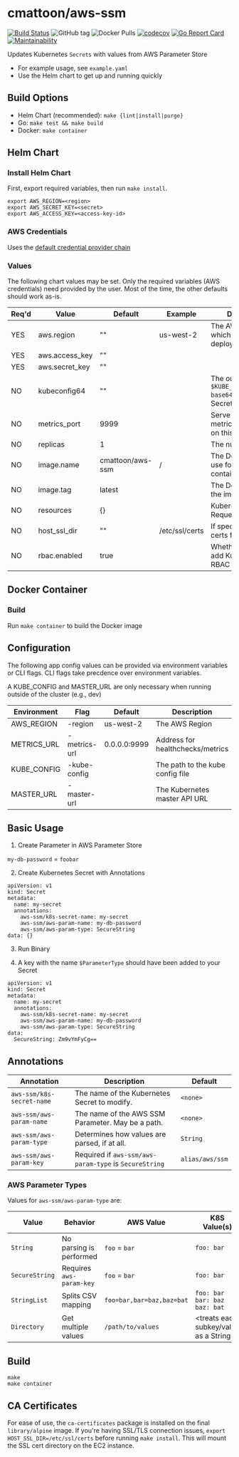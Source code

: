 cmattoon/aws-ssm
================

[![Build Status](https://travis-ci.org/cmattoon/aws-ssm.svg?branch=master)](https://travis-ci.org/cmattoon/aws-ssm)
![GitHub tag](https://img.shields.io/github/tag/cmattoon/aws-ssm.svg)
![Docker Pulls](https://img.shields.io/docker/pulls/cmattoon/aws-ssm.svg)
[![codecov](https://codecov.io/gh/cmattoon/aws-ssm/branch/master/graph/badge.svg)](https://codecov.io/gh/cmattoon/aws-ssm)
[![Go Report Card](https://goreportcard.com/badge/github.com/cmattoon/aws-ssm)](https://goreportcard.com/report/github.com/cmattoon/aws-ssm)
[![Maintainability](https://api.codeclimate.com/v1/badges/764dddb334f5dc9fb986/maintainability)](https://codeclimate.com/github/cmattoon/aws-ssm/maintainability)


Updates Kubernetes `Secrets` with values from AWS Parameter Store

 * For example usage, see `example.yaml`
 * Use the Helm chart to get up and running quickly

Build Options
-------------

  * Helm Chart (recommended): `make {lint|install|purge}`
  * Go: `make test && make build`
  * Docker: `make container`


Helm Chart
----------

### Install Helm Chart

First, export required variables, then run `make install`.


    export AWS_REGION=<region>
    export AWS_SECRET_KEY=<secret>
    export AWS_ACCESS_KEY=<access-key-id>


### AWS Credentials

Uses the [default credential provider chain](https://docs.aws.amazon.com/sdk-for-go/api/aws/credentials/#NewChainCredentials)
  

### Values

The following chart values may be set. Only the required variables (AWS credentials) need provided by the user. Most of the time, the other
defaults should work as-is.


| Req'd | Value          | Default          | Example                     | Description                                                      |
|-------|----------------|------------------|-----------------------------|------------------------------------------------------------------|
| YES   | aws.region     | ""               | us-west-2                   | The AWS region in which the Pod is deployed                      |
| YES   | aws.access_key | ""               |                             |                                                                  |
| YES   | aws.secret_key | ""               |                             |                                                                  |
| NO    | kubeconfig64   | ""               | <string>                    | The output of `$(cat $KUBE_CONFIG \| base64)`. Stored as a Secret|
| NO    | metrics_port   | 9999             | <int>                       | Serve metrics/healthchecks on this port                          |
| NO    | replicas       | 1                | <int>                       | The number of Pods                                               |
| NO    | image.name     | cmattoon/aws-ssm | <docker-repo>/<image-name>  | The Docker image to use for the Pod container                    |
| NO    | image.tag      | latest           | <docker-tag>                | The Docker tag for the image                                     |
| NO    | resources      | {}               | <dict>                      | Kubernetes Resource Requests/Limits                              |
| NO    | host_ssl_dir   | ""               | /etc/ssl/certs              | If specified, mounts certs from the host.                        |
| NO    | rbac.enabled   | true             | <bool>                      | Whether or not to add Kubernetes RBAC stuff                      |


Docker Container
----------------

### Build

Run `make container` to build the Docker image


Configuration
-------------

The following app config values can be provided via environment variables or CLI flags.
CLI flags take precdence over environment variables.

A KUBE_CONFIG and MASTER_URL are only necessary when running outside of the cluster (e.g., dev)

| Environment | Flag         | Default        | Description                      |
|-------------|--------------|----------------|----------------------------------|
| AWS_REGION  | -region      | us-west-2      | The AWS Region                   |
| METRICS_URL | -metrics-url | 0.0.0.0:9999   | Address for healthchecks/metrics | 
| KUBE_CONFIG | -kube-config |                | The path to the kube config file |
| MASTER_URL  | -master-url  |                | The Kubernetes master API URL    |


Basic Usage
-----------
1. Create Parameter in AWS Parameter Store

`my-db-password` = `foobar`

2. Create Kubernetes Secret with Annotations

```
apiVersion: v1
kind: Secret
metadata:
  name: my-secret
  annotations:
    aws-ssm/k8s-secret-name: my-secret
    aws-ssm/aws-param-name: my-db-password
    aws-ssm/aws-param-type: SecureString
data: {}
```

3. Run Binary 

4. A key with the name `$ParameterType` should have been added to your Secret

```
apiVersion: v1
kind: Secret
metadata:
  name: my-secret
  annotations:
    aws-ssm/k8s-secret-name: my-secret
    aws-ssm/aws-param-name: my-db-password
    aws-ssm/aws-param-type: SecureString
data:
  SecureString: Zm9vYmFyCg==
```

Annotations
-----------

| Annotation                 | Description                                            | Default         |
|----------------------------|--------------------------------------------------------|-----------------|
| `aws-ssm/k8s-secret-name`  | The name of the Kubernetes Secret to modify.           | `<none>`        |
| `aws-ssm/aws-param-name`   | The name of the AWS SSM Parameter. May be a path.      | `<none>`        |
| `aws-ssm/aws-param-type`   | Determines how values are parsed, if at all.           | `String`        |
| `aws-ssm/aws-param-key`    | Required if `aws-ssm/aws-param-type` is `SecureString` | `alias/aws/ssm` |


### AWS Parameter Types

Values for `aws-ssm/aws-param-type` are:

| Value          | Behavior                 | AWS Value                   | K8S Value(s)                            |
|----------------|--------------------------|-----------------------------|-----------------------------------------|
| `String`       | No parsing is performed  | `foo` = `bar`               | `foo: bar`                              |
| `SecureString` | Requires `aws-param-key` | `foo` = `bar`               | `foo: bar`                              |
| `StringList`   | Splits CSV mapping       | `foo=bar,bar=baz,baz=bat`   | `foo: bar`<br> `bar: baz`<br>`baz: bat` |
| `Directory`    | Get multiple values      | `/path/to/values`           | <treats each subkey/value as a String>  |



Build
-----

    make
    make container


CA Certificates
---------------

For ease of use, the `ca-certificates` package is installed on the final `library/alpine` image. If you're having SSL/TLS
connection issues, `export HOST_SSL_DIR=/etc/ssl/certs` before running `make install`. This will mount the SSL cert directory
on the EC2 instance.